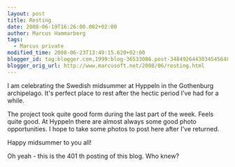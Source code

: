 ```yaml
---
layout: post
title: Resting
date: 2008-06-19T16:26:00.002+02:00
author: Marcus Hammarberg
tags:
  - Marcus private
modified_time: 2008-06-23T13:49:15.620+02:00
blogger_id: tag:blogger.com,1999:blog-36533086.post-3484926443034545648
blogger_orig_url: http://www.marcusoft.net/2008/06/resting.html
---
```


I am
celebrating the Swedish midsummer at Hyppeln in the Gothenburg
archipelago. It's perfect place to rest after the hectic period I’ve had
for a while.

The project took quite good form during the last part of the week. Feels
quite good. At Hyppeln there are almost always some good photo
opportunities. I hope to take some photos to post here after I've
returned.

Happy midsummer to you all!

Oh yeah - this is the 401 th posting of this blog. Who knew?

